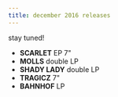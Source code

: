 ```yaml
---
title: december 2016 releases
---
```


stay tuned!

- **SCARLET** EP 7"  
- **MOLLS** double LP  
- **SHADY LADY** double LP  
- **TRAGICZ** 7"  
- **BAHNHOF** LP
